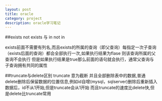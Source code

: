 ```yaml
---
layout: post
title: oracle
category: project
description: oracle学习笔记
---
```


##exists  not exists  与  in  not in

exists前面不需要有列名,而且exists的所属的查询（即父查询）每指定一次子查询（exists后面的查询）都会全部执行一次,如果执行结果为flase 则该查询所属的父查询不会执行
但是如果执行结果是true那么前面的语句就会执行，通常父查询与子查询拥有共同的属性



##truncate与delete区别
truncate 意为截断 并且全部删除表中的数据,普通delete删除后保留数据的位置信息,例如id自增(mysql，sqlserver)删除后重新插入数据后，id不从1开始,但是truncate会从1开始
而且truncate的速度比delete快,但是delete比truncate常用